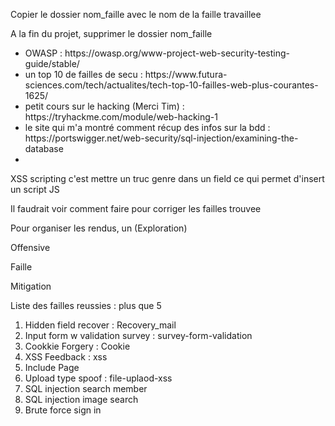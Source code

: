 Copier le dossier nom_faille avec le nom de la faille travaillee

A la fin du projet, supprimer le dossier nom_faille

<ul>
	<li>OWASP : https://owasp.org/www-project-web-security-testing-guide/stable/</li>
	<li>un top 10 de failles de secu : https://www.futura-sciences.com/tech/actualites/tech-top-10-failles-web-plus-courantes-1625/</li>
	<li>petit cours sur le hacking (Merci Tim) : https://tryhackme.com/module/web-hacking-1</li>
	<li>le site qui m'a montré comment récup des infos sur la bdd : https://portswigger.net/web-security/sql-injection/examining-the-database<li>
</ul>
<p>
XSS scripting c'est mettre un truc genre <script>alert(1)</script> dans un field ce qui permet d'insert un script JS
</p>

<p>Il faudrait voir comment faire pour corriger les failles trouvee</p>
<p>Pour organiser les rendus, un (Exploration)

Offensive

Faille

Mitigation</p>

<p>
	Liste des failles reussies : plus que 5<br>
	<ol>
		<li>Hidden field recover : Recovery_mail</li>
		<li>Input form w validation survey : survey-form-validation</li>
		<li>Cookkie Forgery : Cookie</li>
		<li>XSS Feedback : xss</li>
		<li>Include Page</li>
		<li>Upload type spoof : file-uplaod-xss</li>
		<li>SQL injection search member</li>
		<li>SQL injection image search</li>
		<li>Brute force sign in</li>
	</ol>
</p>
